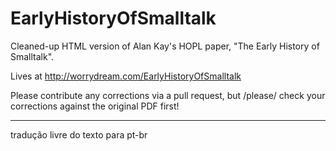 EarlyHistoryOfSmalltalk
=======================

Cleaned-up HTML version of Alan Kay's HOPL paper, "The Early History of Smalltalk".

Lives at http://worrydream.com/EarlyHistoryOfSmalltalk

Please contribute any corrections via a pull request, but /please/ check your corrections against the original PDF first!


________

tradução livre do texto para pt-br